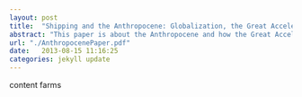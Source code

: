 ```yaml
---
layout: post
title:  "Shipping and the Anthropocene: Globalization, the Great Acceleration and the humble Shipping Container"
abstract: "This paper is about the Anthropocene and how the Great Acceleration was enabled by the development of the shipping container. It was written in March 2014 for a course."
url: "./AnthropocenePaper.pdf"
date:   2013-08-15 11:16:25
categories: jekyll update
---
```


content farms
